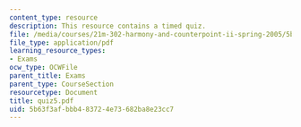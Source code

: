 ```yaml
---
content_type: resource
description: This resource contains a timed quiz.
file: /media/courses/21m-302-harmony-and-counterpoint-ii-spring-2005/5b63f3afbbb483724e73682ba8e23cc7_quiz5.pdf
file_type: application/pdf
learning_resource_types:
- Exams
ocw_type: OCWFile
parent_title: Exams
parent_type: CourseSection
resourcetype: Document
title: quiz5.pdf
uid: 5b63f3af-bbb4-8372-4e73-682ba8e23cc7
---
```

